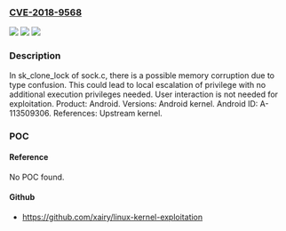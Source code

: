 ### [CVE-2018-9568](https://cve.mitre.org/cgi-bin/cvename.cgi?name=CVE-2018-9568)
![](https://img.shields.io/static/v1?label=Product&message=Android&color=blue)
![](https://img.shields.io/static/v1?label=Version&message=n%2Fa&color=blue)
![](https://img.shields.io/static/v1?label=Vulnerability&message=Elevation%20of%20privilege&color=brighgreen)

### Description

In sk_clone_lock of sock.c, there is a possible memory corruption due to type confusion. This could lead to local escalation of privilege with no additional execution privileges needed. User interaction is not needed for exploitation. Product: Android. Versions: Android kernel. Android ID: A-113509306. References: Upstream kernel.

### POC

#### Reference
No POC found.

#### Github
- https://github.com/xairy/linux-kernel-exploitation


